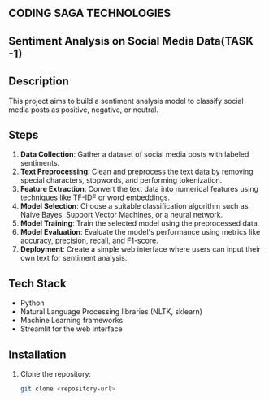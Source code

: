 ## CODING SAGA TECHNOLOGIES

## Sentiment Analysis on Social Media Data(TASK -1)

## Description

This project aims to build a sentiment analysis model to classify social media posts as positive, negative, or neutral.

## Steps

1. **Data Collection**: Gather a dataset of social media posts with labeled sentiments.
2. **Text Preprocessing**: Clean and preprocess the text data by removing special characters, stopwords, and performing tokenization.
3. **Feature Extraction**: Convert the text data into numerical features using techniques like TF-IDF or word embeddings.
4. **Model Selection**: Choose a suitable classification algorithm such as Naive Bayes, Support Vector Machines, or a neural network.
5. **Model Training**: Train the selected model using the preprocessed data.
6. **Model Evaluation**: Evaluate the model's performance using metrics like accuracy, precision, recall, and F1-score.
7. **Deployment**: Create a simple web interface where users can input their own text for sentiment analysis.

## Tech Stack

- Python
- Natural Language Processing libraries (NLTK, sklearn)
- Machine Learning frameworks
- Streamlit for the web interface

## Installation

1. Clone the repository:
   ```bash
   git clone <repository-url>
